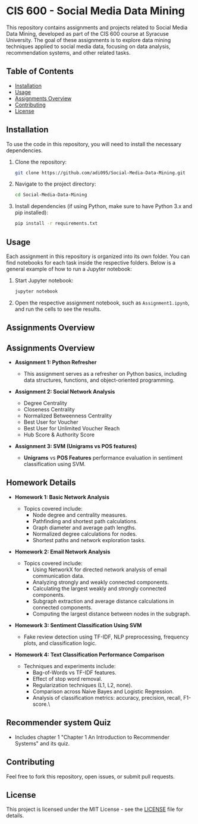 # CIS 600 - Social Media Data Mining

This repository contains assignments and projects related to Social Media Data Mining, developed as part of the CIS 600 course at Syracuse University. The goal of these assignments is to explore data mining techniques applied to social media data, focusing on data analysis, recommendation systems, and other related tasks.

## Table of Contents

- [Installation](#installation)
- [Usage](#usage)
- [Assignments Overview](#assignments-overview)
- [Contributing](#contributing)
- [License](#license)

## Installation

To use the code in this repository, you will need to install the necessary dependencies.

1. Clone the repository:

    ```bash
    git clone https://github.com/adi095/Social-Media-Data-Mining.git
    ```

2. Navigate to the project directory:

    ```bash
    cd Social-Media-Data-Mining
    ```

3. Install dependencies (if using Python, make sure to have Python 3.x and pip installed):

    ```bash
    pip install -r requirements.txt
    ```

## Usage

Each assignment in this repository is organized into its own folder. You can find notebooks for each task inside the respective folders. Below is a general example of how to run a Jupyter notebook:

1. Start Jupyter notebook:

    ```bash
    jupyter notebook
    ```

2. Open the respective assignment notebook, such as `Assignment1.ipynb`, and run the cells to see the results.

## Assignments Overview

## Assignments Overview

- **Assignment 1: Python Refresher**
  - This assignment serves as a refresher on Python basics, including data structures, functions, and object-oriented programming.

- **Assignment 2: Social Network Analysis**
  - Degree Centrality
  - Closeness Centrality
  - Normalized Betweenness Centrality
  - Best User for Voucher
  - Best User for Unlimited Voucher Reach
  - Hub Score & Authority Score

- **Assignment 3: SVM (Unigrams vs POS features)**
  - **Unigrams** vs **POS Features** performance evaluation in sentiment classification using SVM.

## Homework Details

- **Homework 1: Basic Network Analysis**
  - Topics covered include:
    - Node degree and centrality measures.
    - Pathfinding and shortest path calculations.
    - Graph diameter and average path lengths.
    - Normalized degree calculations for nodes.
    - Shortest paths and network exploration tasks.

- **Homework 2: Email Network Analysis**
  - Topics covered include:
    - Using NetworkX for directed network analysis of email communication data.
    - Analyzing strongly and weakly connected components.
    - Calculating the largest weakly and strongly connected components.
    - Subgraph extraction and average distance calculations in connected components.
    - Computing the largest distance between nodes in the subgraph.

- **Homework 3: Sentiment Classification Using SVM**
  - Fake review detection using TF-IDF, NLP preprocessing, frequency plots, and classification logic.
    
- **Homework 4: Text Classification Performance Comparison**
  - Techniques and experiments include:
    - Bag-of-Words vs TF-IDF features.
    - Effect of stop word removal.
    - Regularization techniques (L1, L2, none).
    - Comparison across Naive Bayes and Logistic Regression.
    - Analysis of classification metrics: accuracy, precision, recall, F1-score.\
      
## Recommender system Quiz
- Includes chapter 1 "Chapter 1
 An Introduction to Recommender
 Systems" and its quiz.
    
## Contributing

Feel free to fork this repository, open issues, or submit pull requests. 

## License

This project is licensed under the MIT License - see the [LICENSE](LICENSE) file for details.
